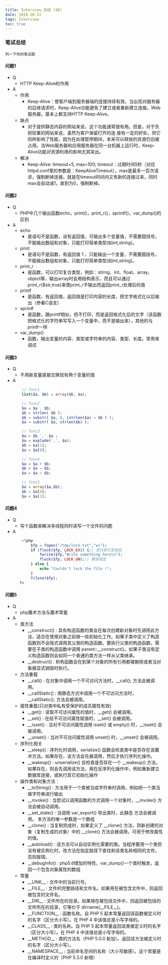 ```yaml
---
title: Interview_总结 (48)
date: 2019-10-31
tags: Interview
toc: true
---
```


### 笔试总结
    列一下你的笔试题 

<!-- more -->

#### 问题1
- Q
    * HTTP Keep-Alive的作用
- A
    * 作用
        * Keep-Alive：使客户端到服务器端的连接持续有效，当出现对服务器的后继请求时，Keep-Alive功能避免了建立或者重新建立连接。Web服务器，基本上都支持HTTP Keep-Alive。
    * 缺点
        * 对于提供静态内容的网站来说，这个功能通常很有用。但是，对于负担较重的网站来说，虽然为客户保留打开的连 接有一定的好处，但它同样影响了性能，因为在处理暂停期间，本来可以释放的资源仍旧被占用。当Web服务器和应用服务器在同一台机器上运行时，Keep- Alive功能对资源利用的影响尤其突出。
    * 解决
        * Keep-Alive: timeout=5, max=100; timeout：过期时间5秒（对应httpd.conf里的参数是：KeepAliveTimeout），max是最多一百次请求，强制断掉连接。就是在timeout时间内又有新的连接过来，同时max会自动减1，直到为0，强制断掉。

#### 问题2
- Q
    * PHP中几个输出函数echo，print()，print_r()，sprintf()，var_dump()的区别
- A
    * echo
        * 是语句不是函数，没有返回值，可输出多个变量值，不需要圆括号。不能输出数组和对象，只能打印简单类型(如int,string)。
    * print
        * 是语句不是函数，有返回值 1 ，只能输出一个变量，不需要圆括号。不能输出数组和对象，只能打印简单类型(如int,string)。
    * print_r
        * 是函数，可以打印复合类型，例如：stirng、int、float、array、object等，输出array时会用结构表示，而且可以通过print_r($str,true)来使print_r不输出而返回print_r处理后的值
    * printf
        * 是函数，有返回值，返回值是打印内容的长度，把文字格式化以后输出（参看C语言）
    * sprintf
        * 是函数，跟printf相似，但不打印，而是返回格式化后的文字（该函数把格式化的字符串写写入一个变量中，而不是输出来），其他的与printf一样
    * var_dump()
        * 函数，输出变量的内容、类型或字符串的内容、类型、长度。常用来调试

#### 问题3
- Q
    * 不用新变量直接交换现有两个变量的值
- A
    ```php
        // func1
        list($a, $b) = array($b, $a);

        // func2
        $a = $a . $b;
        $b = strlen( $b );
        $b = substr( $a, 0, (strlen($a) – $b ) );
        $a = substr( $a, strlen($b) );

        // func3
        $a = $b.','.$a ;
        $a = explode(',', $a);
        $b = $a[1];
        $a = $a[0];

        // func4
        $a = $a + $b;
        $b = $a – $b;
        $a = $a – $b;

        // func5
        $a = array($a,$b);
        $b = $a[0];
        $a = $a[1];
    ```

#### 问题4
- Q
    * 写个函数来解决多线程同时读写一个文件的问题
- A
    ```php
        <?php
            $fp = fopen("/tmp/lock.txt","w+");
            if (flock($fp, LOCK_EX)) {// 进行排它型锁定
                fwrite($fp,"Write something here\n");
                flock($fp, LOCK_UN);// 释放锁定
            } else {
                echo "Couldn't lock the file !";
            }
            fclose($fp);
       ?>
    ```

#### 问题5
- Q
    * php魔术方法与魔术常量
- A
    * 类方法
        * \_\_construct() : 具有构造函数的类会在每次创建新对象时先调用此方法，适合在使用对象之前做一些初始化工作。如果子类中定义了构造函数则不会隐式调用其父类的构造函数。要执行父类的构造函数，需要在子类的构造函数中调用 parent::\_\_construct()。如果子类没有定义构造函数则会如同一个普通的类方法一样从父类继承。
        * \_\_destruct() : 析构函数会在到某个对象的所有引用都被删除或者当对象被显式销毁时执行。
    * 方法重载
        * \_\_call() : 在对象中调用一个不可访问方法时，\_\_call(); 方法会被调用。
        * \_\_callStatic() : 用静态方式中调用一个不可访问方法时，\_\_callStatic(); 方法会被调用。
    * 属性重载(只对类中私有受保护的成员属性有效)
        * \_\_get() : 读取不可访问属性的值时，\_\_get() 会被调用。
        * \_\_set() : 在给不可访问属性赋值时，\_\_set() 会被调用。
        * \_\_isset() : 当对不可访问属性调用 isset() 或 empty() 时，\_\_isset() 会被调用。
        * \_\_unset() : 当对不可访问属性调用 unset() 时，\_\_unset() 会被调用。
    * 序列化相关
        * \_\_sleep() : 序列化时调用，serialize() 函数会检查类中是否存在该魔术方法。如果存在，该方法会先被调用，然后才执行序列化操作。
        * \_\_wakeup() : unserialize() 会检查是否存在一个 \_\_wakeup() 方法。如果存在，则会先调用该方法，用在反序列化操作中，例如重新建立数据库连接，或执行其它初始化操作
    * 操作类和对象方法：
        * \_\_toString() : 方法用于一个类被当成字符串时调用，例如把一个类当做字符串进行输出
        * \_\_invoke() : 当尝试以调用函数的方式调用一个对象时，\_\_invoke() 方法会被自动调用。
        * \_\_set_state() : 当调用 var_export() 导出类时，此静态 方法会被调用。 本方法的唯一参数是一个数组
        * \_\_clone() : 当复制完成时，如果定义了 \_\_clone() 方法，则新创建的对象（复制生成的对象）中的 \_\_clone() 方法会被调用，可用于修改属性的值。
        * \_\_autoload() : 该方法可以自动实例化需要的类。当程序要用一个类但没有被实例化时，改方法在指定路径下查找和该类名称相同的文件。否则报错。
        * \_\_debugInfo() : php5.6增加的特性，var_dump()一个类时触发，返回一个包含对象属性的数组
    * 常量
        * \_\_LINK__ : 文件中的当前行号。
        * \_\_FILE__ : 文件的完整路径和文件名。如果用在被包含文件中，则返回被包含的文件名。
        * \_\_DIR__ : 文件所在的目录。如果用在被包括文件中，则返回被包括的文件所在的目录，它等价于 dirname(\_\_FILE__)。
        * \_\_FUNCTION__ : 函数名称。自 PHP 5 起本常量返回该函数被定义时的名字（区分大小写）。在 PHP 4 中该值总是小写字母的。
        * \_\_CLASS__ : 类的名称。自 PHP 5 起本常量返回该类被定义时的名字（区分大小写）。在 PHP 4 中该值总是小写字母的。
        * \_\_METHOD__ : 类的方法名（PHP 5.0.0 新加）。返回该方法被定义时的名字（区分大小写）。
        * \_\_NAMESPACE__ : 当前命名空间的名称（大小写敏感）。这个常量是在编译时定义的（PHP 5.3.0 新增）
